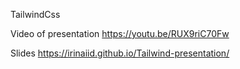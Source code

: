 TailwindCss

Video of presentation https://youtu.be/RUX9riC70Fw

Slides https://irinaiid.github.io/Tailwind-presentation/
